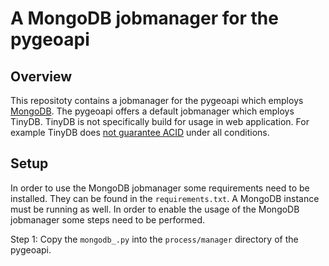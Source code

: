 # A MongoDB jobmanager for the pygeoapi

## Overview
This repositoty contains a jobmanager for the pygeoapi which employs [MongoDB](https://www.mongodb.com/cloud/atlas/lp/try4?utm_source=bing&utm_campaign=search_bs_pl_evergreen_atlas_core_prosp-brand_gic-null_emea-de_ps-all_desktop_eng_lead&utm_term=mongodb&utm_medium=cpc_paid_search&utm_ad=e&utm_ad_campaign_id=415204543&adgroup=1214960818277975&msclkid=7356def9446915fcc7bcbd41669ea71e). The pygeoapi offers a default jobmanager which employs TinyDB. TinyDB is not specifically build for usage in web application. For example TinyDB does [not guarantee ACID](https://tinydb.readthedocs.io/en/latest/intro.html#why-not-use-tinydb) under all conditions.

## Setup
In order to use the MongoDB jobmanager some requirements need to be installed. They can be found in the ```requirements.txt```. A MongoDB instance must be running as well. In order to enable the usage of the MongoDB jobmanager some steps need to be performed. 

Step 1: Copy the ```mongodb_.py``` into the ```process/manager``` directory of the pygeoapi.
 

